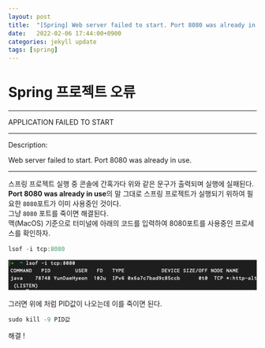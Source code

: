 ```yaml
---
layout: post
title:  "[Spring] Web server failed to start. Port 8080 was already in use."
date:   2022-02-06 17:44:00+0900
categories: jekyll update
tags: [spring]
---
```

# Spring 프로젝트 오류
  
***************************  
APPLICATION FAILED TO START  
***************************  
  
Description:  
  
Web server failed to start. Port 8080 was already in use.  

---  
스프링 프로젝트 실행 중 콘솔에 간혹가다 위와 같은 문구가 출력되며 실행에 실패된다.  
**Port 8080 was already in use**의 말 그대로 스프링 프로젝트가 실행되기 위하여 필요한 `8080`포트가 이미 사용중인 것이다.  
그냥 `8080` 포트를 죽이면 해결된다.  
맥(MacOS) 기준으로 터미널에 아래의 코드를 입력하여 8080포트를 사용중인 프로세스를 확인하자.

```java
lsof -i tcp:8080
```

<p align="center"><img src="/assets/img/blog/정보/8080.png"></p>

그러면 위에 처럼 PID값이 나오는데 이를 죽이면 된다.

```java
sudo kill -9 PID값
```

해결 !